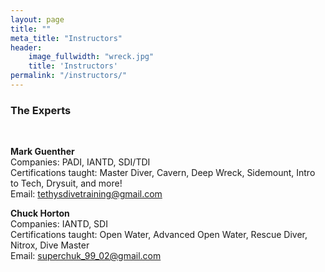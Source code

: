 ```yaml
---
layout: page
title: ""
meta_title: "Instructors"
header:
    image_fullwidth: "wreck.jpg"
    title: 'Instructors'
permalink: "/instructors/"
---
```


### The Experts  
<br>  

**Mark Guenther**  
Companies: PADI, IANTD, SDI/TDI  
Certifications taught: Master Diver, Cavern, Deep Wreck, Sidemount, Intro to Tech, Drysuit, and more!  
Email: [tethysdivetraining@gmail.com](mailto:tethysdivetraining@gmail.com)

**Chuck Horton**  
Companies: IANTD, SDI  
Certifications taught: Open Water, Advanced Open Water, Rescue Diver, Nitrox, Dive Master  
Email: [superchuk_99_02@gmail.com](mailto:superchuk_99_02@gmail.com)

